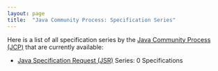 ```yaml
---
layout: page
title:  "Java Community Process: Specification Series"
---
```


Here is a list of all specification series by the [Java Community Process (JCP)](http://jcp.org/) that are currently available:

  * [Java Specification Request (JSR)](JSR) Series: 0 Specifications
